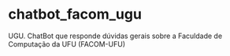 # chatbot_facom_ugu
UGU. ChatBot que responde dúvidas gerais sobre a Faculdade de Computação da UFU (FACOM-UFU)

